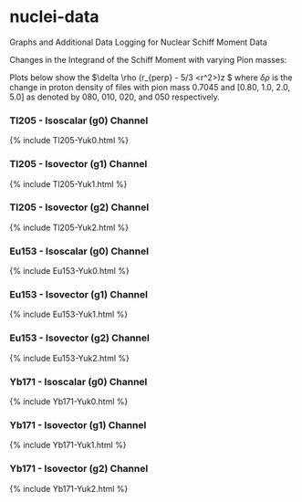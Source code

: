 # nuclei-data
Graphs and Additional Data Logging for Nuclear Schiff Moment Data

Changes in the Integrand of the Schiff Moment with varying Pion masses:

Plots below show the $\delta \rho (r_{perp} - 5/3 <r^2>)z $ where $\delta \rho$ is the change in proton density of files with pion mass 0.7045 and [0.80, 1.0, 2.0, 5.0] as 
denoted by 080, 010, 020, and 050 respectively.

### Tl205 - Isoscalar (g0) Channel 
{% include Tl205-Yuk0.html %}

### Tl205 - Isovector (g1) Channel 
{% include Tl205-Yuk1.html %}

### Tl205 - Isovector (g2) Channel 
{% include Tl205-Yuk2.html %}

### Eu153 - Isoscalar (g0) Channel 
{% include Eu153-Yuk0.html %}

### Eu153 - Isovector (g1) Channel 
{% include Eu153-Yuk1.html %}

### Eu153 - Isovector (g2) Channel 
{% include Eu153-Yuk2.html %}

### Yb171 - Isoscalar (g0) Channel 
{% include Yb171-Yuk0.html %}

### Yb171 - Isovector (g1) Channel 
{% include Yb171-Yuk1.html %}

### Yb171 - Isovector (g2) Channel 
{% include Yb171-Yuk2.html %}
